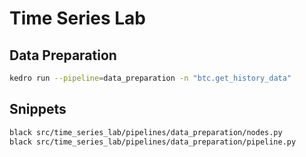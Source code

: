 # Time Series Lab

## Data Preparation

```sh
kedro run --pipeline=data_preparation -n "btc.get_history_data"
```

## Snippets

```sh
black src/time_series_lab/pipelines/data_preparation/nodes.py 
black src/time_series_lab/pipelines/data_preparation/pipeline.py 
```